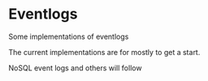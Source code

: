# Eventlogs

Some implementations of eventlogs

The current implementations are for mostly to get a start.

NoSQL event logs and others will follow

